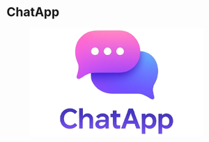 # ChatApp
<p align="center">
  <img src="assets/Chat-App_logo.png" alt="Logo de ChatApp" width="400"/>
</p>
